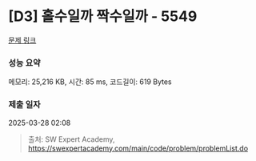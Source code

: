 # [D3] 홀수일까 짝수일까 - 5549 

[문제 링크](https://swexpertacademy.com/main/code/problem/problemDetail.do?contestProbId=AWWxpEDaAVoDFAW4) 

### 성능 요약

메모리: 25,216 KB, 시간: 85 ms, 코드길이: 619 Bytes

### 제출 일자

2025-03-28 02:08



> 출처: SW Expert Academy, https://swexpertacademy.com/main/code/problem/problemList.do